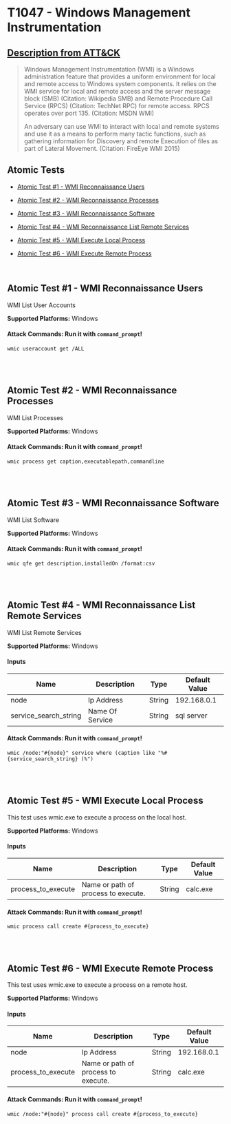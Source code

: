 # T1047 - Windows Management Instrumentation
## [Description from ATT&CK](https://attack.mitre.org/wiki/Technique/T1047)
<blockquote>Windows Management Instrumentation (WMI) is a Windows administration feature that provides a uniform environment for local and remote access to Windows system components. It relies on the WMI service for local and remote access and the server message block (SMB) (Citation: Wikipedia SMB) and Remote Procedure Call Service (RPCS) (Citation: TechNet RPC) for remote access. RPCS operates over port 135. (Citation: MSDN WMI)

An adversary can use WMI to interact with local and remote systems and use it as a means to perform many tactic functions, such as gathering information for Discovery and remote Execution of files as part of Lateral Movement. (Citation: FireEye WMI 2015)</blockquote>

## Atomic Tests

- [Atomic Test #1 - WMI Reconnaissance Users](#atomic-test-1---wmi-reconnaissance-users)

- [Atomic Test #2 - WMI Reconnaissance Processes](#atomic-test-2---wmi-reconnaissance-processes)

- [Atomic Test #3 - WMI Reconnaissance Software](#atomic-test-3---wmi-reconnaissance-software)

- [Atomic Test #4 - WMI Reconnaissance List Remote Services](#atomic-test-4---wmi-reconnaissance-list-remote-services)

- [Atomic Test #5 - WMI Execute Local Process](#atomic-test-5---wmi-execute-local-process)

- [Atomic Test #6 - WMI Execute Remote Process](#atomic-test-6---wmi-execute-remote-process)


<br/>

## Atomic Test #1 - WMI Reconnaissance Users
WMI List User Accounts

**Supported Platforms:** Windows



#### Attack Commands: Run it with `command_prompt`! 
```
wmic useraccount get /ALL
```





<br/>
<br/>

## Atomic Test #2 - WMI Reconnaissance Processes
WMI List Processes

**Supported Platforms:** Windows



#### Attack Commands: Run it with `command_prompt`! 
```
wmic process get caption,executablepath,commandline
```





<br/>
<br/>

## Atomic Test #3 - WMI Reconnaissance Software
WMI List Software

**Supported Platforms:** Windows



#### Attack Commands: Run it with `command_prompt`! 
```
wmic qfe get description,installedOn /format:csv
```





<br/>
<br/>

## Atomic Test #4 - WMI Reconnaissance List Remote Services
WMI List Remote Services

**Supported Platforms:** Windows


#### Inputs
| Name | Description | Type | Default Value | 
|------|-------------|------|---------------|
| node | Ip Address | String | 192.168.0.1|
| service_search_string | Name Of Service | String | sql server|


#### Attack Commands: Run it with `command_prompt`! 
```
wmic /node:"#{node}" service where (caption like "%#{service_search_string} (%")
```





<br/>
<br/>

## Atomic Test #5 - WMI Execute Local Process
This test uses wmic.exe to execute a process on the local host.

**Supported Platforms:** Windows


#### Inputs
| Name | Description | Type | Default Value | 
|------|-------------|------|---------------|
| process_to_execute | Name or path of process to execute. | String | calc.exe|


#### Attack Commands: Run it with `command_prompt`! 
```
wmic process call create #{process_to_execute}
```





<br/>
<br/>

## Atomic Test #6 - WMI Execute Remote Process
This test uses wmic.exe to execute a process on a remote host.

**Supported Platforms:** Windows


#### Inputs
| Name | Description | Type | Default Value | 
|------|-------------|------|---------------|
| node | Ip Address | String | 192.168.0.1|
| process_to_execute | Name or path of process to execute. | String | calc.exe|


#### Attack Commands: Run it with `command_prompt`! 
```
wmic /node:"#{node}" process call create #{process_to_execute}
```





<br/>
